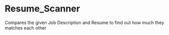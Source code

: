 # Resume_Scanner
Compares the given Job Description and Resume to find out how much they matches each other
